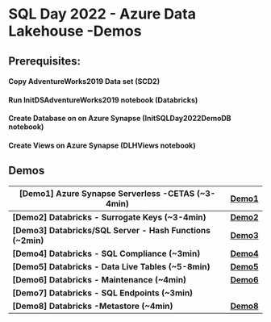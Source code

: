 # SQL Day 2022 - Azure Data Lakehouse -Demos

## Prerequisites:

#### Copy AdventureWorks2019 Data set (SCD2)

#### Run InitDSAdventureWorks2019 notebook (Databricks)

#### Create Database on on Azure Synapse (InitSQLDay2022DemoDB notebook)

#### Create Views on Azure Synapse (DLHViews notebook)

## Demos

| [Demo1] Azure Synapse Serverless -CETAS (~3-4min)            | [Demo1](Demo1.md)             |
| ------------------------------------------------------------ | ----------------------------- |
| **[Demo2] Databricks - Surrogate Keys** **(~3-4min)**        | **[Demo2](Demo2.md)**         |
| **[Demo3] Databricks/SQL Server - Hash Functions** **(~2min)** | **[Demo3](Demo3.md)**         |
| **[Demo4] Databricks - SQL Compliance** **(~3min)**          | **[Demo4](Demo4.md)**         |
| **[Demo5] Databricks - Data Live Tables** **(~5-8min)**      | **[Demo5](Demo5.md)**         |
| **[Demo6] Databricks - Maintenance** **(~4min)**             | **[Demo6](Demo6.md)**         |
| **[Demo7] Databricks - SQL Endpoints (~3min)**               |                               |
| **[Demo8] Databricks -Metastore (~4min)**                    | **[Demo8](DemoMetastore.md)** |

